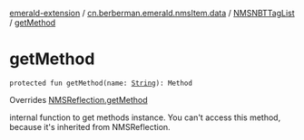 [emerald-extension](../../index.md) / [cn.berberman.emerald.nmsItem.data](../index.md) / [NMSNBTTagList](index.md) / [getMethod](.)

# getMethod

`protected fun getMethod(name: `[`String`](https://kotlinlang.org/api/latest/jvm/stdlib/kotlin/-string/index.html)`): Method`

Overrides [NMSReflection.getMethod](../../cn.berberman.emerald.nms-item/-n-m-s-reflection/get-method.md)

internal function to get methods instance.
    You can't access this method, because it's inherited from NMSReflection.

